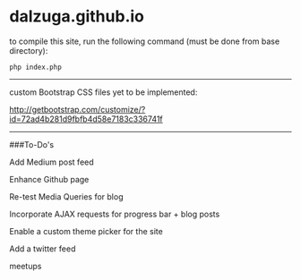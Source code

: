 # dalzuga.github.io

to compile this site, run the following command (must be done from base directory):

`php index.php`

-------------

custom Bootstrap CSS files yet to be implemented:

http://getbootstrap.com/customize/?id=72ad4b281d9fbfb4d58e7183c336741f

-------------
###To-Do's

Add Medium post feed

Enhance Github page

Re-test Media Queries for blog

Incorporate AJAX requests for progress bar + blog posts

Enable a custom theme picker for the site

Add a twitter feed

meetups
